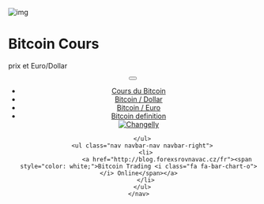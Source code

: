 <div class="jumbotron" markdown="1">

![img]({{img-url}}bitcoin.png)

# Bitcoin Cours

prix et Euro/Dollar


</div>
<header class="navbar navbar-static-top navbar-inverse navbar-sticky" id="top" role="banner">
  <div class="container">
    <div class="navbar-header">
      <button class="navbar-toggle collapsed" type="button" data-toggle="collapse" data-target=".navbar-collapse">
        <span class="icon-bar"></span>
        <span class="icon-bar"></span>
        <span class="icon-bar"></span>
      </button>
    </div>
    <nav class="navbar-collapse collapse" role="navigation" style="height: 1px;" id="scrollpsy">
      <ul class="nav navbar-nav">
        <li class="active">
            <a href="#top">Cours du Bitcoin</a>
        </li>
        <li>
          <a href="#section-1">Bitcoin / Dollar</a>
        </li>
        <li>
          <a href="#section-2">Bitcoin / Euro</a>
        </li>
        <li>
          <a href="#section-3">Bitcoin definition</a>
        </li>
        <script type="text/javascript"> function open_widget(a, e) { e.preventDefault(); var link = a.href; window.open(link, 'Changelly', 'width=600,height=470,toolbar=0,menubar=0,location=0,status=1,scrollbars=1,resizable=0,left=0,top=0'); return false; } </script> <a onclick="open_widget(this, event);" href="http://blog.forexsrovnavac.cz/changelly"> <img src="https://changelly.com/pay_button_buy_sell.png" alt="Changelly" /> </a>

      </ul>
      <ul class="nav navbar-nav navbar-right">
        <li>
                    <a href="http://blog.forexsrovnavac.cz/fr"><span style="color: white;">Bitcoin Trading <i class="fa fa-bar-chart-o"></i> Online</span></a>
        </li>
      </ul>
    </nav>
  </div>
</header>